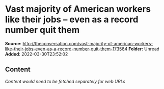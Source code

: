 # Vast majority of American workers like their jobs – even as a record number quit them

**Source:** http://theconversation.com/vast-majority-of-american-workers-like-their-jobs-even-as-a-record-number-quit-them-173564
**Folder:** Unread
**Added:** 2022-03-30T23:52:02




## Content
*Content would need to be fetched separately for web URLs*
